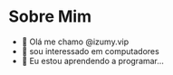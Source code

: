 # Sobre Mim

- 👋 Olá me chamo @izumy.vip
- 👀 sou interessado em computadores
- 🌱 Eu estou aprendendo a programar...
